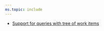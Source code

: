 ```yaml
---
ms.topic: include
---
```


* [Support for queries with tree of work items](#support-for-queries-with-tree-of-work-items)

